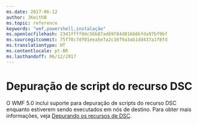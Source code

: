 ```yaml
---
ms.date: 2017-06-12
author: JKeithB
ms.topic: reference
keywords: "wmf,powershell,instalação"
ms.openlocfilehash: 2341ffff0dc56b87ad69f84d01666bfda97bf9bf
ms.sourcegitcommit: 75f70c7df01eea5e7a2c16f9a3ab1dd437a1f8fd
ms.translationtype: HT
ms.contentlocale: pt-BR
ms.lasthandoff: 06/12/2017
---
```

<a id="dsc-resource-script-debugging" class="xliff"></a>
# Depuração de script do recurso DSC

O WMF 5.0 inclui suporte para depuração de scripts do recurso DSC enquanto estiverem sendo executados em nós de destino.
Para obter mais informações, veja [Depurando os recursos de DSC](https://msdn.microsoft.com/powershell/dsc/debugresource).

